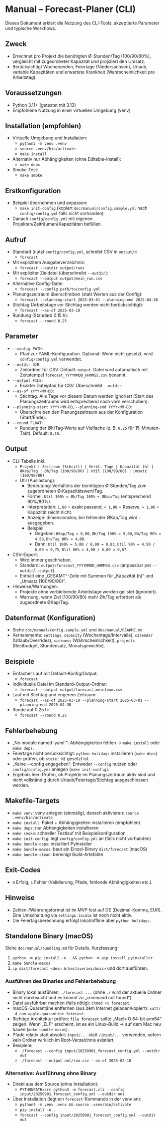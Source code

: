 # Manual – Forecast-Planer (CLI)

Dieses Dokument erklärt die Nutzung des CLI-Tools, akzeptierte Parameter und typische Workflows.

## Zweck
- Errechnet pro Projekt die benötigten Ø-Stunden/Tag (100/90/80%), vergleicht mit zugeordneter Kapazität und projiziert den Umsatz.
- Berücksichtigt Wochenenden, Feiertage (Niedersachsen), Urlaub, variable Kapazitäten und erwartete Krankheit (Wahrscheinlichkeit pro Arbeitstag).

## Voraussetzungen
- Python 3.11+ (getestet mit 3.13)
- Empfohlene Nutzung in einer virtuellen Umgebung (venv)

## Installation (empfohlen)
- Virtuelle Umgebung und Installation:
  - `python3 -m venv .venv`
  - `source .venv/bin/activate`
  - `make install`
- Alternativ nur Abhängigkeiten (ohne Editable-Install):
  - `make deps`
- Smoke-Test:
  - `make smoke`

## Erstkonfiguration
- Beispiel übernehmen und anpassen:
  - `make init-config` (kopiert `doc/manual/config.sample.yml` nach `config/config.yml` falls nicht vorhanden)
- Danach `config/config.yml` mit eigenen Projekten/Zeiträumen/Kapazitäten befüllen.

## Aufruf
- Standard (nutzt `config/config.yml`, schreibt CSV in `output/`):
  - `forecast`
- Mit explizitem Ausgabeverzeichnis:
  - `forecast --outdir output/runs`
- Mit expliziter Zieldatei (überschreibt `--outdir`):
  - `forecast --output output/mein_run.csv`
- Alternative Config-Datei:
  - `forecast --config path/to/config.yml`
- Planungszeitraum überschreiben (statt Werten aus der Config):
  - `forecast --planning-start 2025-03-01 --planning-end 2025-04-30`
- Stichtag (Arbeitstage vor Stichtag werden nicht berücksichtigt):
  - `forecast --as-of 2025-03-10`
- Rundung (Standard 0.15 h):
  - `forecast --round 0.25`

## Parameter
- `--config PATH`:
  - Pfad zur YAML-Konfiguration. Optional: Wenn nicht gesetzt, wird `config/config.yml` verwendet.
- `--outdir DIR`:
  - Zielordner für CSV. Default: `output`. Datei wird automatisch mit Zeitstempel `forecast_YYYYMMDD_HHMMSS.csv` benannt.
- `--output FILE`:
  - Exakter Dateipfad für CSV. Überschreibt `--outdir`.
- `--as-of YYYY-MM-DD`:
  - Stichtag. Alle Tage vor diesem Datum werden ignoriert (Start des Planungszeitraums wird entsprechend nach vorn verschoben).
- `--planning-start YYYY-MM-DD`, `--planning-end YYYY-MM-DD`:
  - Überschreiben den Planungszeitraum aus der Konfiguration (Start/Ende).
- `--round FLOAT`:
  - Rundung der Øh/Tag-Werte auf Vielfache (z. B. `0.25` für 15-Minuten-Takt). Default: `0.15`.

## Output
- CLI-Tabelle inkl.:
  - `Projekt | Zeitraum (Schnitt) | Verbl. Tage | Kapazität (h) | ØKap/Tag | Øh/Tag (100/90/80) | Util (100/90/80) | Umsatz (100/90/80)`
  - Util (Auslastung):
    - Bedeutung: Verhältnis der benötigten Ø‑Stunden/Tag zum zugeordneten Ø‑Kapazitätswert/Tag.
    - Formel: `Util 100% = Øh/Tag 100% ÷ ØKap/Tag` (entsprechend 90%/80%).
    - Interpretation: `1,00` = exakt passend, `< 1,00` = Reserve, `> 1,00` = Kapazität reicht nicht.
    - Anzeige: dimensionslos; bei fehlender ØKap/Tag wird `-` ausgegeben.
    - Beispiel:
      - Gegeben: `ØKap/Tag = 6,00`, `Øh/Tag 100% = 5,00`, `Øh/Tag 90% = 4,50`, `Øh/Tag 80% = 4,00`.
      - Dann: `Util 100% = 5,00 / 6,00 = 0,83`, `Util 90% = 4,50 / 6,00 = 0,75`, `Util 80% = 4,00 / 6,00 = 0,67`.
- CSV-Export:
  - Wird immer geschrieben.
  - Standard: `output/forecast_YYYYMMDD_HHMMSS.csv` (anpassbar per `--outdir`/`--output`).
  - Enthält eine „GESAMT“-Zeile mit Summen für „Kapazität (h)“ und „Umsatz (100/90/80)“.
- Hinweise/Warnungen:
  - Projekte ohne verbleibende Arbeitstage werden gelistet (ignoriert).
  - Warnung, wenn Ziel (100/90/80) mehr Øh/Tag erfordert als zugeordnete ØKap/Tag.

## Datenformat (Konfiguration)
- Siehe `doc/manual/config.sample.yml` und `doc/manual/README.md`.
- Kernelemente: `settings`, `capacity` (Wochentage/Intervalle), `calendar` (Urlaub/Overrides), `sickness` (Wahrscheinlichkeit), `projects` (Restbudget, Stundensatz, Monatsgewichte).

## Beispiele
- Einfacher Lauf mit Default-Konfig/Output:
  - `forecast`
- Individuelle Datei im Standard-Output-Ordner:
  - `forecast --output output/forecast_meinteam.csv`
- Lauf mit Stichtag und engerem Zeitraum:
  - `forecast --as-of 2025-03-10 --planning-start 2025-03-01 --planning-end 2025-04-30`
- Runde auf 0.25 h:
  - `forecast --round 0.25`

## Fehlerbehebung
- „No module named 'yaml'“: Abhängigkeiten fehlen → `make install` oder `make deps`.
- Feiertage nicht berücksichtigt: `python-holidays` installieren (`make deps`) oder prüfen, ob `state: NI` gesetzt ist.
- „Keine --config angegeben“: Entweder `--config` nutzen oder `config/config.yml` anlegen (`make init-config`).
- Ergebnis leer: Prüfen, ob Projekte im Planungszeitraum aktiv sind und nicht vollständig durch Urlaub/Feiertage/Stichtag ausgeschlossen werden.

## Makefile-Targets
- `make venv`: venv anlegen (einmalig), danach aktivieren: `source .venv/bin/activate`
- `make install`: Paket + Abhängigkeiten installieren (empfohlen)
- `make deps`: nur Abhängigkeiten installieren
- `make smoke`: schneller Testlauf mit Beispielkonfiguration
- `make init-config`: legt `config/config.yml` an (falls nicht vorhanden)
 - `make bundle-deps`: installiert PyInstaller
 - `make bundle-macos`: baut ein Einzel-Binary `dist/forecast` (macOS)
 - `make bundle-clean`: bereinigt Build-Artefakte

## Exit-Codes
- `0` Erfolg, `1` Fehler (Validierung, Pfade, fehlende Abhängigkeiten etc.).

## Hinweise
- Zahlen-/Währungsformat ist im MVP fest auf DE (Dezimal-Komma, EUR). Eine Umschaltung via `settings.locale` ist noch nicht aktiv.
- Die Feiertagsberechnung erfolgt lokal/offline über `python-holidays`.

## Standalone Binary (macOS)
Siehe `doc/manual/bundling.md` für Details. Kurzfassung:
1) `python -m pip install -e . && python -m pip install pyinstaller`
2) `make bundle-macos`
3) `cp dist/forecast <dein Arbeitsverzeichnis>` und dort ausführen.

### Ausführen des Binaries und Fehlerbehebung
- Binary lokal ausführen: `./forecast ...` (ohne `./` wird der aktuelle Ordner nicht durchsucht und es kommt zu „command not found“).
- Datei ausführbar machen (falls nötig): `chmod +x forecast`.
- macOS-Quarantäne entfernen (aus dem Internet geladen/kopiert): `xattr -d com.apple.quarantine forecast`.
- Richtige Architektur prüfen: `file forecast` sollte „Mach-O 64-bit arm64“ zeigen. Wenn „ELF“ erscheint, ist es ein Linux-Build → auf dem Mac neu bauen (`make bundle-macos`).
- Pfade relativ statt absolut: `input/...` statt `/input/...` verwenden, sofern kein Ordner wirklich im Root-Verzeichnis existiert.
- Beispiele:
  - `./forecast --config input/20250901_forecast_config.yml --outdir out`
  - `./forecast --output out/run.csv --as-of 2025-03-10`

### Alternative: Ausführung ohne Binary
- Direkt aus dem Source (ohne Installation):
  - `PYTHONPATH=src python3 -m forecast.cli --config input/20250901_forecast_config.yml --outdir out`
- Über Installation (legt ein `forecast`-Kommando in der venv an):
  - `python3 -m venv .venv && source .venv/bin/activate`
  - `pip install -e .`
  - `forecast --config input/20250901_forecast_config.yml --outdir out`
